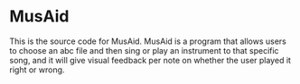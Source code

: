 MusAid
======

This is the source code for MusAid. MusAid is a program that allows users to choose an abc file and then sing or play an instrument to that specific song, and it will give visual feedback per note on whether the user played it right or wrong.
